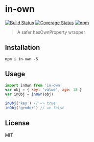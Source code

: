 # in-own
[![Build Status](https://travis-ci.org/QingWei-Li/in-own.svg?branch=master)](https://travis-ci.org/QingWei-Li/in-own)
[![Coverage Status](https://coveralls.io/repos/github/QingWei-Li/in-own/badge.svg?branch=master)](https://coveralls.io/github/QingWei-Li/in-own?branch=master)
[![npm](https://img.shields.io/npm/v/in-own.svg)](https://www.npmjs.com/package/in-own)

> A safer hasOwnProperty wrapper

## Installation
```shell
npm i in-own -S
```

## Usage
```javascript
import inOwn from 'in-own'
var obj = { key: 'value', age: 18 }
var inObj = inOwn(obj)

inObj('key') // => true
inObj('gender') // => false
```

## License
MIT
